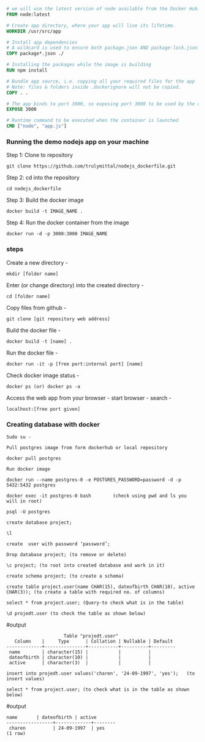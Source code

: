```dockerfile
# we will use the latest version of node available from the Docker Hub.
FROM node:latest

# Create app directory, where your app will live its lifetime.
WORKDIR /usr/src/app

# Install app dependencies
# A wildcard is used to ensure both package.json AND package-lock.json are copied
COPY package*.json ./

# Installing the packages while the image is building
RUN npm install

# Bundle app source, i.e. copying all your required files for the app
# Note: files & folders inside .dockerignore will not be copied.
COPY . .

# The app binds to port 3000, so exposing port 3000 to be used by the docker network
EXPOSE 3000

# Runtime command to be executed when the container is launched
CMD ["node", "app.js"]
```

### Running the demo nodejs app on your machine

Step 1: Clone to repository 

```
git clone https://github.com/trulymittal/nodejs_dockerfile.git
```

Step 2: cd into the repository 

```
cd nodejs_dockerfile
```

Step 3: Build the docker image

```
docker build -t IMAGE_NAME .
```

Step 4: Run the docker container from the image

```
docker run -d -p 3000:3000 IMAGE_NAME
```

### steps

Create a new directory - 
```
mkdir [folder name]
```
Enter (or change directory) into the created directory - 
```
cd [folder name]
```
Copy files from github - 
```
git clone [git repository web address]
```
Build the docker file - 
```
docker build -t [name] .
```
Run the docker file - 
```
docker run -it -p [free port:internal port] [name] 
```
Check docker image status - 
```
docker ps (or) docker ps -a
```
Access the web app from your browser - start browser - search - 
```
localhost:[free port given]
```

### Creating database with docker

```
Sudo su -
```
```
Pull postgres image from form dockerhub or local repository
```
```
docker pull postgres
```
```
Run docker image
```
```
docker run --name postgres-0 -e POSTGRES_PASSWORD=password -d -p 5432:5432 postgres
```
```
docker exec -it postgres-0 bash        (check using pwd and ls you will in root)
```
```
psql -U postgres
```
```
create database project;
```
```
\l
```
```
create  user with password ‘password’;
```
```
Drop database project; (to remove or delete)
```
```
\c project; (to root into created database and work in it)
```
```
create schema project; (to create a schema)
```
```
create table project.user(name CHAR(15), dateofbirth CHAR(10), active CHAR(3)); (to create a table with required no. of columns)
```
```
select * from project.user; (Query-to check what is in the table)
```
```
\d projedt.user (to check the table as shown below)
```
#output
```
                     Table "projedt.user"
   Column    |     Type      | Collation | Nullable | Default
-------------+---------------+-----------+----------+---------
 name        | character(15) |           |          |
 dateofbirth | character(10) |           |          |
 active      | character(3)  |           |          |
 ```
```
insert into projedt.user values('charen', '24-09-1997', 'yes');   (to insert values)
```
```
select * from project.user; (to check what is in the table as shown below)
```
#output
```
name       | dateofbirth | active
-----------------+-------------+--------
 charen          | 24-09-1997  | yes
(1 row)
```
